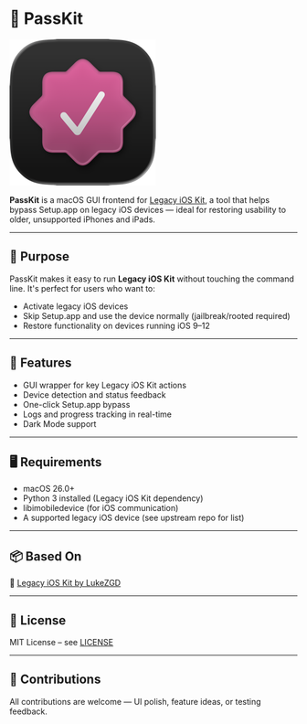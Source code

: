 # 🧾 PassKit

![PassKit Logo](https://github.com/VelisCore/PassKit/blob/main/PassKit/Assets.xcassets/AppIcon.appiconset/256@1x.png?raw=true)

**PassKit** is a macOS GUI frontend for [Legacy iOS Kit](https://github.com/LukeZGD/Legacy-iOS-Kit), a tool that helps bypass Setup.app on legacy iOS devices — ideal for restoring usability to older, unsupported iPhones and iPads.

---

## 🎯 Purpose

PassKit makes it easy to run **Legacy iOS Kit** without touching the command line. It's perfect for users who want to:

- Activate legacy iOS devices
- Skip Setup.app and use the device normally (jailbreak/rooted required)
- Restore functionality on devices running iOS 9–12

---

## 🧰 Features

- GUI wrapper for key Legacy iOS Kit actions  
- Device detection and status feedback  
- One-click Setup.app bypass  
- Logs and progress tracking in real-time  
- Dark Mode support  

---

## 🖥 Requirements

- macOS 26.0+  
- Python 3 installed (Legacy iOS Kit dependency)  
- libimobiledevice (for iOS communication)  
- A supported legacy iOS device (see upstream repo for list)  

---

## 📦 Based On

🔗 [Legacy iOS Kit by LukeZGD](https://github.com/LukeZGD/Legacy-iOS-Kit)

---

## 📜 License

MIT License – see [LICENSE](https://github.com/VelisCore/PassKit/blob/main/LICENSE)

---

## 🤝 Contributions

All contributions are welcome — UI polish, feature ideas, or testing feedback.

